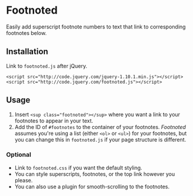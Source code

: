 # Footnoted
Easily add superscript footnote numbers to text that link to corresponding footnotes below.

## Installation
Link to `footnoted.js` after jQuery.

    <script src="http://code.jquery.com/jquery-1.10.1.min.js"></script>
    <script src="http://code.jquery.com/footnoted.js"></script>

## Usage
1. Insert `<sup class="footnoted"></sup>` where you want a link to your footnotes to appear in your text.
2. Add the ID of `#footnotes` to the container of your footnotes. _Footnoted_ assumes you're using a list (either `<ol>` or `<ul>`) for your footnotes, but you can change this in `footnoted.js` if your page structure is different.

### Optional
- Link to `footnoted.css` if you want the default styling.
- You can style superscripts, footnotes, or the top link however you please.
- You can also use a plugin for smooth-scrolling to the footnotes.
